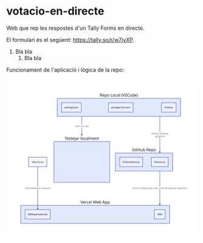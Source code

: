 # votacio-en-directe
Web que rep les respostes d'un Tally Forms en directe.

El formulari és el següent: https://tally.so/r/w7jyXP.

1. Bla bla
   1. Bla bla

Funcionament de l'aplicació i lògica de la repo:

![diagrama](repo-diagram.svg)
